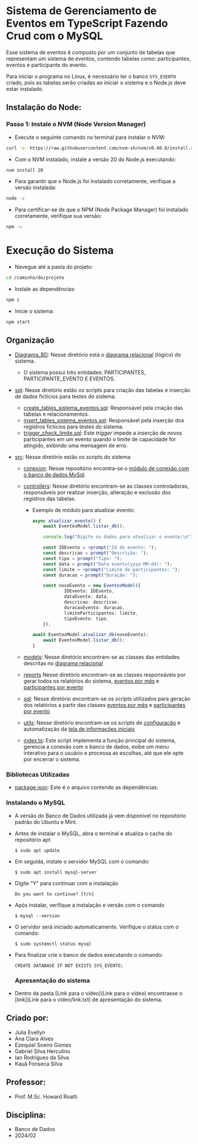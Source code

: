 # Sistema de Gerenciamento de Eventos em TypeScript Fazendo Crud com o MySQL

Esse sistema de eventos é composto por um conjunto de tabelas que representam um sistema de eventos, contendo tabelas como: participantes, eventos e participante do evento.

Para iniciar o programa no Linux, é necessário ter o banco `SYS_EVENTO` criado, pois as tabelas serão criadas ao iniciar o sistema e o Node.js deve estar instalado.

## Instalação do Node:

### Passo 1: Instale o NVM (Node Version Manager)

- Execute o seguinte comando no terminal para instalar o NVM:
```bash
curl -o- https://raw.githubusercontent.com/nvm-sh/nvm/v0.40.0/install.sh | bash
```
- Com o NVM instalado, instale a versão 20 do Node.js executando:
```bash
nvm install 20
```
- Para garantir que o Node.js foi instalado corretamente, verifique a versão instalada:
```bash
node -v
```
- Para certificar-se de que o NPM (Node Package Manager) foi instalado corretamente, verifique sua versão:
```bash
npm -v
```
# Execução do Sistema
- Navegue até a pasta do projeto:
```bash
cd /caminho/do/projeto
```
- Instale as dependências:
```bash
npm i
```
- Inicie o sistema:
```bash
npm start
```

## Organização
- [Diagrama_BD](Diagrama_BD): Nesse diretório está o [diagrama relacional](Diagrama_BD/Eventos.pdf) (lógico) do sistema.
    * O sistema possui três entidades: PARTICIPANTES, PARTICIPANTE_EVENTO E EVENTOS.

- [sql](sql): Nesse diretório estão os scripts para criação das tabelas e inserção de dados fictícios para testes do sistema.
    * [create_tables_sistema_eventos.sql](sql/create_tables_sistema_eventos.sql): Responsável pela criação das tabelas e relacionamentos.
    * [insert_tables_sistema_eventos.sql](sql/insert_tables_sistema_eventos.sql): Responsável pela inserção dos registros fictícios para testes do sistema.
    * [trigger_check_limite.sql](sql/trigger_check_limite.sql): Este *trigger* impede a inserção de novos participantes em um evento quando o limite de capacidade for atingido, exibindo uma mensagem de erro.

- [src](src): Nesse diretório estão os scripts do sistema

    * [conexion](src/conexion/): Nesse repositório encontra-se o [módulo de conexão com o banco de dados MySql](src/conexion/connection.ts). 

    * [controllers](src/controllers/): Nesse diretório encontram-se as classes controladoras, responsáveis por realizar inserção, alteração e exclusão dos registros das tabelas.

      - Exemplo de módulo para atualizar evento:

        ```typescript
        async atualizar_evento() {
        	await EventosModel.listar_db();

        	console.log("Digite os dados para atualizar o evento:\n");

        	const IDEvento = +prompt("Id do evento: ");
        	const descricao = prompt("Descrição: ");
        	const tipo = prompt("Tipo: ");
        	const data = prompt("Data evento(yyyy-MM-dd): ");
        	const limite = +prompt("Limite de participantes: ");
        	const duracao = prompt("Duração: ");

        	const novoEvento = new EventosModel({
            		IDEvento: IDEvento,
            		dataEvento: data,
            		descricao: descricao,
            		duracaoEvento: duracao,
            		limiteParticipantes: limite,
            		tipoEvento: tipo,
        	});

        await EventosModel.atualizar_db(novoEvento);
        	await EventosModel.listar_db();
    	}
        ```
    * [models](src/models/): Nesse diretório encontram-se as classes das entidades descritas no [diagrama relacional](Diagrama_BD/Eventos.pdf)

    * [reports](src/reports/) Nesse diretório encontram-se as classes responsáveis por gerar todos os relatórios do sistema, [eventos por mês](src/reports/eventosPorMes.ts) e [participantes por evento](src/reports/participantesPorEvento.ts)

    * [sql](src/sql/): Nesse diretório encontram-se os scripts utilizados para geração dos relatórios a partir das classes [eventos por mês](src/reports/eventosPorMes.ts) e [participantes por evento](src/reports/participantesPorEvento.ts)

    * [utils](src/utils/): Nesse diretório encontram-se os scripts de [configuração](src/utils/menu.ts) e automatização da [tela de informações iniciais](src/utils/splashScreen.ts)

    * [index.ts](src/index.ts): Este script implementa a função principal do sistema, gerencia a conexão com o banco de dados, exibe um menu interativo para o usuário e processa as escolhas, até que ele opte por encerrar o sistema.

### Bibliotecas Utilizadas
- [package.json](package.json): Este é o arquivo contendo as dependências.

### Instalando o MySQL
- A versão do Banco de Dados utilizada já vem disponível no repositório padrão do Ubuntu e Mint.

- Antes de instalar o MySQL, abra o terminal e atualiza o cache do repositório apt
  ```shell
  $ sudo apt update
  ```
- Em seguida, instale o servidor MySQL com o comando:
  ```shell
  $ sudo apt install mysql-server
  ```
- Digite "Y" para continuar com a instalação
  ```shell
  Do you want to continue? [Y/n]
  ```
- Após instalar, verifique a instalação e versão com o comando
  ```shell
  $ mysql --version
  ```
- O servidor será iniciado automaticamente. Verifique o status com o comando: 
  ```shell
  $ sudo systemctl status mysql
  ```
- Para finalizar crie o banco de dados executando o comando:
  ```shell
  CREATE DATABASE IF NOT EXISTS SYS_EVENTO;
  ```

  ### Apresentação do sistema
- Dentro da pasta [Link para o vídeo](Link para o vídeo) encontrasse o [link](Link para o vídeo/link.txt) de apresentação do sistema.

## Criado por:
- Julia Evellyn
- Ana Clara Alves
- Ezequiel Soeiro Gomes
- Gabriel Silva Herculino
- Ian Rodrigues da Silva
- Kauã Fonseca Silva

## Professor:
- Prof. M.Sc. Howard Roatti

## Disciplina:
- Banco de Dados
- 2024/02
